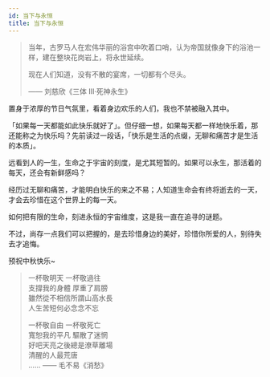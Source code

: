 ```yaml
---
id: 当下与永恒
title: 当下与永恒
---
```


> 当年，古罗马人在宏伟华丽的浴宫中吹着口哨，认为帝国就像身下的浴池一样，建在整块花岗岩上，将永世延续。
>
> 现在人们知道，没有不散的宴席，一切都有个尽头。
>
> —— 刘慈欣《三体 Ⅲ·死神永生》

置身于浓厚的节日气氛里，看着身边欢乐的人们，我也不禁被融入其中。

「如果每一天都能如此快乐就好了」。但仔细一想，如果每天都一样地快乐着，那还能称之为快乐吗？先前读过一段话，「快乐是生活的点缀，无聊和痛苦才是生活的本质」。

远看到人的一生，生命之于宇宙的刻度，是尤其短暂的。如果可以永生，那活着的每天，还会有新鲜感吗？

经历过无聊和痛苦，才能明白快乐的来之不易；人知道生命会有终将逝去的一天，才会去珍惜在这个世界上的每一天。

如何把有限的生命，刻进永恒的宇宙维度，这是我一直在追寻的谜题。

不过，尚存一点我们可以把握的，是去珍惜身边的美好，珍惜你所爱的人，别待失去才追悔。

预祝中秋快乐~

> 一杯敬明天 一杯敬過往  
> 支撐我的身體 厚重了肩膀  
> 雖然從不相信所謂山高水長  
> 人生苦短何必念念不忘
>
> 一杯敬自由 一杯敬死亡  
> 寬恕我的平凡 驅散了迷惘  
> 好吧天亮之後總是潦草離場  
> 清醒的人最荒唐  
> ……
> —— 毛不易《消愁》
